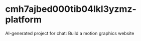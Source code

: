 # cmh7ajbed000tib04lkl3yzmz-platform
AI-generated project for chat: Build a motion graphics website
